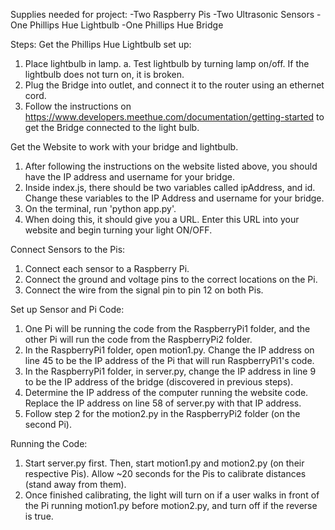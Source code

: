 
Supplies needed for project:
	-Two Raspberry Pis
	-Two Ultrasonic Sensors
	-One Phillips Hue Lightbulb
	-One Phillips Hue Bridge

Steps:
Get the Phillips Hue Lightbulb set up:
1. Place lightbulb in lamp.
	a. Test lightbulb by turning lamp on/off. If the lightbulb does not turn on, it is broken.
2. Plug the Bridge into outlet, and connect it to the router using an ethernet cord. 
3. Follow the instructions on https://www.developers.meethue.com/documentation/getting-started to get the Bridge connected to the light bulb. 

Get the Website to work with your bridge and lightbulb. 
1. After following the instructions on the website listed above, you should have the IP address and username for your bridge.
2. Inside index.js, there should be two variables called ipAddress, and id. Change these variables to the IP Address and username for your bridge. 
3. On the terminal, run 'python app.py'.
4. When doing this, it should give you a URL. Enter this URL into your website and begin turning your light ON/OFF.


Connect Sensors to the Pis:
1. Connect each sensor to a Raspberry Pi.
2. Connect the ground and voltage pins to the correct locations on the Pi.
3. Connect the wire from the signal pin to pin 12 on both Pis. 

Set up Sensor and Pi Code:
1. One Pi will be running the code from the RaspberryPi1 folder, and the other Pi will run the code from the RaspberryPi2 folder. 
2. In the RaspberryPi1 folder, open motion1.py. Change the IP address on line 45 to be the IP address of the Pi that will run RaspberryPi1's code.
3. In the RaspberryPi1 folder, in server.py, change the IP address in line 9 to be the IP address of the bridge (discovered in previous steps).
4. Determine the IP address of the computer running the website code. Replace the IP address on line 58 of server.py with that IP address.
5. Follow step 2 for the motion2.py in the RaspberryPi2 folder (on the second Pi).

Running the Code:
1. Start server.py first. Then, start motion1.py and motion2.py (on their respective Pis). Allow ~20 seconds for the Pis to calibrate distances (stand away from them).
2. Once finished calibrating, the light will turn on if a user walks in front of the Pi running motion1.py before motion2.py, and turn off if the reverse is true. 


